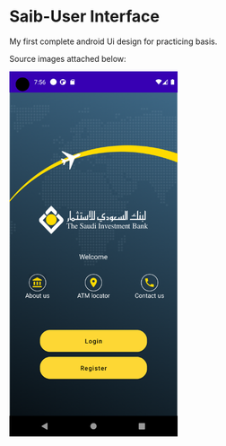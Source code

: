 # Saib-User Interface

My first complete android Ui design for practicing basis.

Source images attached below:

<img src="/images/Screenshot_1632577626.png" alt="/images/Screenshot_1632577626.png" width="300"/>